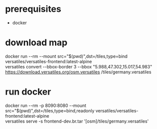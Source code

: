 # prerequisites
- docker

# download map
docker run --rm --mount src="$(pwd)",dst=/tiles,type=bind versatiles/versatiles-frontend:latest-alpine \
 versatiles convert --bbox-border 3 --bbox "5.988,47.302,15.017,54.983" https://download.versatiles.org/osm.versatiles /tiles/germany.versatiles

# run docker
docker run --rm -p 8090:8080 --mount src="$(pwd)",dst=/tiles,type=bind,readonly versatiles/versatiles-frontend:latest-alpine \
versatiles serve -s frontend-dev.br.tar '[osm]/tiles/germany.versatiles'
